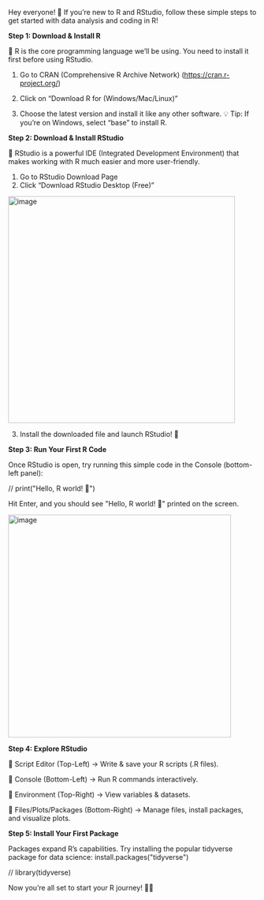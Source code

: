 Hey everyone! 👋 If you’re new to R and RStudio, follow these simple steps to get started with data analysis and coding in R!

**Step 1: Download & Install R**

🔹 R is the core programming language we’ll be using. You need to install it first before using RStudio.
1. Go to CRAN (Comprehensive R Archive Network) (https://cran.r-project.org/)
2. Click on “Download R for (Windows/Mac/Linux)”
 
3. Choose the latest version and install it like any other software.
💡 Tip: If you’re on Windows, select “base” to install R.



**Step 2: Download & Install RStudio**

🔹 RStudio is a powerful IDE (Integrated Development Environment) that makes working with R much easier and more user-friendly.

1. Go to RStudio Download Page
2. Click “Download RStudio Desktop (Free)”
<img width="460" alt="image" src="https://github.com/user-attachments/assets/397e086b-733a-4879-90ed-d3e1e9ce89db" />

3. Install the downloaded file and launch RStudio! 🎉



**Step 3: Run Your First R Code**

Once RStudio is open, try running this simple code in the Console (bottom-left panel):

// print("Hello, R world! 🚀")
 
Hit Enter, and you should see "Hello, R world! 🚀" printed on the screen.

<img width="452" alt="image" src="https://github.com/user-attachments/assets/da51d13b-d6dc-4f89-acdb-69e60cf226d3" />


**Step 4: Explore RStudio**

🔹 Script Editor (Top-Left) → Write & save your R scripts (.R files).

🔹 Console (Bottom-Left) → Run R commands interactively.

🔹 Environment (Top-Right) → View variables & datasets.

🔹 Files/Plots/Packages (Bottom-Right) → Manage files, install packages, and visualize plots.


**Step 5: Install Your First Package**

Packages expand R’s capabilities. Try installing the popular tidyverse package for data science:
install.packages("tidyverse")

// library(tidyverse)

Now you’re all set to start your R journey! 🚀🎉


